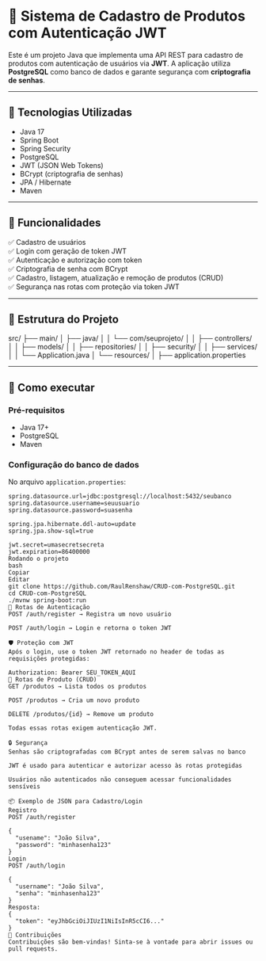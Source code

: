 # 🛒 Sistema de Cadastro de Produtos com Autenticação JWT

Este é um projeto Java que implementa uma API REST para cadastro de produtos com autenticação de usuários via **JWT**. A aplicação utiliza **PostgreSQL** como banco de dados e garante segurança com **criptografia de senhas**.

---

## 🔧 Tecnologias Utilizadas

- Java 17  
- Spring Boot  
- Spring Security  
- PostgreSQL  
- JWT (JSON Web Tokens)  
- BCrypt (criptografia de senhas)  
- JPA / Hibernate  
- Maven

---

## 🧠 Funcionalidades

✅ Cadastro de usuários  
✅ Login com geração de token JWT  
✅ Autenticação e autorização com token  
✅ Criptografia de senha com BCrypt  
✅ Cadastro, listagem, atualização e remoção de produtos (CRUD)  
✅ Segurança nas rotas com proteção via token JWT  

---

## 📁 Estrutura do Projeto

src/
├── main/
│ ├── java/
│ │ └── com/seuprojeto/
│ │ ├── controllers/
│ │ ├── models/
│ │ ├── repositories/
│ │ ├── security/
│ │ ├── services/
│ │ └── Application.java
│ └── resources/
│ ├── application.properties

---

## 🚀 Como executar

### Pré-requisitos

- Java 17+  
- PostgreSQL  
- Maven  

### Configuração do banco de dados

No arquivo `application.properties`:

```properties
spring.datasource.url=jdbc:postgresql://localhost:5432/seubanco
spring.datasource.username=seuusuario
spring.datasource.password=suasenha

spring.jpa.hibernate.ddl-auto=update
spring.jpa.show-sql=true

jwt.secret=umasecretsecreta
jwt.expiration=86400000
Rodando o projeto
bash
Copiar
Editar
git clone https://github.com/RaulRenshaw/CRUD-com-PostgreSQL.git
cd CRUD-com-PostgreSQL
./mvnw spring-boot:run
🔐 Rotas de Autenticação
POST /auth/register → Registra um novo usuário

POST /auth/login → Login e retorna o token JWT

🛡️ Proteção com JWT
Após o login, use o token JWT retornado no header de todas as requisições protegidas:

Authorization: Bearer SEU_TOKEN_AQUI
🔄 Rotas de Produto (CRUD)
GET /produtos → Lista todos os produtos

POST /produtos → Cria um novo produto

DELETE /produtos/{id} → Remove um produto

Todas essas rotas exigem autenticação JWT.

🔒 Segurança
Senhas são criptografadas com BCrypt antes de serem salvas no banco

JWT é usado para autenticar e autorizar acesso às rotas protegidas

Usuários não autenticados não conseguem acessar funcionalidades sensíveis

📦 Exemplo de JSON para Cadastro/Login
Registro
POST /auth/register

{
  "usename": "João Silva",
  "password": "minhasenha123"
}
Login
POST /auth/login

{
  "username": "João Silva",
  "senha": "minhasenha123"
}
Resposta:
{
  "token": "eyJhbGciOiJIUzI1NiIsInR5cCI6..."
}
🤝 Contribuições
Contribuições são bem-vindas! Sinta-se à vontade para abrir issues ou pull requests.
